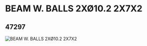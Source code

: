 # BEAM W. BALLS 2XØ10.2 2X7X2
## 47297
![BEAM W. BALLS 2XØ10.2 2X7X2](https://lc-www-live-s.legocdn.com/media/bricks/5/2/4278476.jpg)